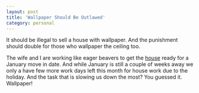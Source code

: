 ```yaml
---
layout: post
title: 'Wallpaper Should Be Outlawed'
category: personal
---
```


<a href="http://thecave.smugmug.com/gallery/3997880/1/232528797"><img src="http://thecave.smugmug.com/photos/232528797-Th.jpg" border="0" alt="" align="left" hspace="6" /></a>
It should be illegal to sell a house with wallpaper.  And the punishment should double for those who wallpaper the ceiling too.

The wife and I are working like eager beavers to get the [house](http://thecave.smugmug.com/gallery/3997880/1/232528797) ready for a January move in date.  And while January is still a couple of weeks away we only a have few more work days left this month for house work due to the holiday.  And the task that is slowing us down the most?  You guessed it.  Wallpaper!
